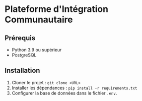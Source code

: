 
# Plateforme d'Intégration Communautaire

## Prérequis
- Python 3.9 ou supérieur
- PostgreSQL

## Installation
1. Cloner le projet : `git clone <URL>`
2. Installer les dépendances : `pip install -r requirements.txt`
3. Configurer la base de données dans le fichier `.env`.
    